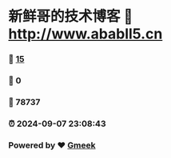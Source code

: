 # 新鲜哥的技术博客 :link: http://www.ababll5.cn 
### :page_facing_up: [15](http://www.ababll5.cn/tag.html) 
### :speech_balloon: 0 
### :hibiscus: 78737 
### :alarm_clock: 2024-09-07 23:08:43 
### Powered by :heart: [Gmeek](https://github.com/Meekdai/Gmeek)
